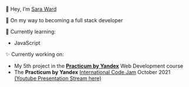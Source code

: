 👋 Hey, I’m [Sara Ward](https://www.linkedin.com/in/sara-ward47/)

👀 On my way to becoming a full stack developer

🌱 Currently learning: 
- JavaScript 

✨ Currently working on:
- My 5th project in the [__Practicum by Yandex__](https://practicum.yandex.com/) Web Development course
- The __Practicum by Yandex__ [International Code Jam](https://github.com/tatianakomar/travelable) October 2021 
[(Youtube Presentation Stream here)](https://www.youtube.com/watch?v=tlbog5L6ONY)


<!--- 💞️ I’m looking to collaborate on ...
- 📫 How to reach me ... --->

<!---
warsdd/warsdd is a ✨ special ✨ repository because its `README.md` (this file) appears on your GitHub profile.
You can click the Preview link to take a look at your changes.
--->
